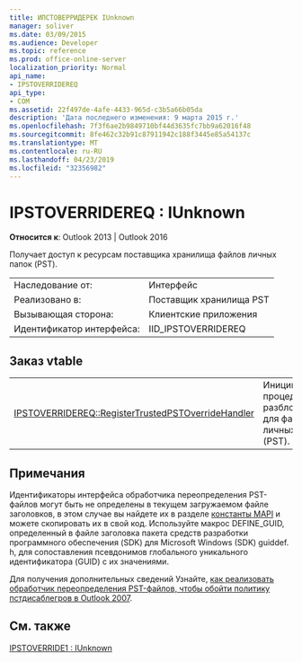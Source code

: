 ```yaml
---
title: ИПСТОВЕРРИДЕРЕК IUnknown
manager: soliver
ms.date: 03/09/2015
ms.audience: Developer
ms.topic: reference
ms.prod: office-online-server
localization_priority: Normal
api_name:
- IPSTOVERRIDEREQ
api_type:
- COM
ms.assetid: 22f497de-4afe-4433-965d-c3b5a66b05da
description: 'Дата последнего изменения: 9 марта 2015 г.'
ms.openlocfilehash: 7f3f6ae2b9849710bf44d3635fc7bb9a62016f48
ms.sourcegitcommit: 8fe462c32b91c87911942c188f3445e85a54137c
ms.translationtype: MT
ms.contentlocale: ru-RU
ms.lasthandoff: 04/23/2019
ms.locfileid: "32356982"
---
```

# <a name="ipstoverridereq--iunknown"></a>IPSTOVERRIDEREQ : IUnknown

  
  
**Относится к**: Outlook 2013 | Outlook 2016 
  
Получает доступ к ресурсам поставщика хранилища файлов личных папок (PST).
  
|||
|:-----|:-----|
|Наследование от:  <br/> |Интерфейс  <br/> |
|Реализовано в:  <br/> |Поставщик хранилища PST  <br/> |
|Вызывающая сторона:  <br/> |Клиентские приложения  <br/> |
|Идентификатор интерфейса:  <br/> |IID_IPSTOVERRIDEREQ  <br/> |
   
## <a name="vtable-order"></a>Заказ vtable

|||
|:-----|:-----|
|[IPSTOVERRIDEREQ::RegisterTrustedPSTOverrideHandler](ipstoverridereq-registertrustedpstoverridehandler.md) <br/> |Инициирует процедуру разблокировки для файла личных папок (PST).  <br/> |
   
## <a name="remarks"></a>Примечания

Идентификаторы интерфейса обработчика переопределения PST-файлов могут быть не определены в текущем загружаемом файле заголовков, в этом случае вы найдете их в разделе [константы MAPI](mapi-constants.md) и можете скопировать их в свой код. Используйте макрос DEFINE_GUID, определенный в файле заголовка пакета средств разработки программного обеспечения (SDK) для Microsoft Windows (SDK) guiddef. h, для сопоставления псевдонимов глобального уникального идентификатора (GUID) с их значениями. 
  
Для получения дополнительных сведений Узнайте, [как реализовать обработчик переопределения PST-файлов, чтобы обойти политику пстдисаблегров в Outlook 2007](https://support.microsoft.com/kb/956070).
  
## <a name="see-also"></a>См. также



[IPSTOVERRIDE1 : IUnknown](ipstoverride1iunknown.md)

